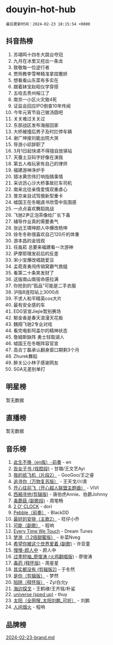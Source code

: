 # douyin-hot-hub

`最后更新时间：2024-02-23 18:15:54 +0800`

## 抖音热榜

1. 苏翊鸣十四冬大跳台夺冠
1. 九月在冰里又挖出一条龙
1. 致敬每一位逆行者
1. 贾玲教李雪琴精准拿捏撒娇
1. 想看看山东菜有多实在
1. 跟着妹宝赵昭仪学穿搭
1. 五哈去贵州榕江了
1. 南京一小区火灾致4死
1. 证监会回应IPO倒查10年传闻
1. 今年元宵节自己做汤圆吧
1. 关关难过关关过
1. 东部战区发布海报回家
1. 大桥被撞后男子及时拦停车辆
1. 谢广坤接刘能出院大哭
1. 导游小祁辞职了
1. 3月1日起快递不得擅自放驿站
1. 天蚕土豆码字好像在演我
1. 第五人格玩家有自己的律师
1. 福建游神净炉手
1. 猎冰黄宗伟打响指搞事情
1. 采访沥心沙大桥事故拦车司机
1. 南来北往亲情爱情双重虐心
1. 普京亲自试驾俄新型重卡
1. 嘘国王在冬眠虞书欣雪中氛围感
1. 一点点喜欢舞蹈挑战
1. 飞驰2尹正泡茶像给厂长下毒
1. 辅导作业真的需要勇气
1. 张远王啸坤颜人中爆改杨坤
1. 徐冬冬称很喜欢自己120斤的体重
1. 游本昌的金钱观
1. 任胤菘 总要来福建看一次游神
1. 萨摩耶理发前后的反差
1. 宋小宝爆改唱跳爱豆
1. 孟菀青勇闯传销窝霸气救姐
1. 看第二十条笑发财了
1. 这版南山南宿命感拉满
1. 你抢到的“孤品”可能是二手衣服
1. 沪指8连阳站上3000点
1. 不求人和平精英cos大片
1. 最有安全感的车
1. EDG官宣Jiejie暂别赛场
1. 郁金香是春天浪漫天花板
1. 魏翔飞驰2专业对戏
1. 看完电影阿盖尔的精神状态
1. 詹姆斯缺阵 勇士轻取湖人
1. 嘘国王在冬眠阵容官宣
1. 高合丁磊承认翻身窗口期剩3个月
1. Zhurek舞蹈
1. 醉关公小林子感谢网友
1. SGA无差别单打

## 明星榜

暂无数据

## 直播榜

暂无数据

## 音乐榜

1. [此生不换（en版）-前奏](https://sf5-hl-cdn-tos.douyinstatic.com/obj/tos-cn-ve-2774/oMDvUGwhKrKYDEqXiMYEwxZqBWIJFA92CiLAO) - en
1. [告女子书 (戏腔段)](https://sf5-hl-cdn-tos.douyinstatic.com/obj/tos-cn-ve-2774/osCCzFxWgstBDi92ZfBB4ht7gQENBmQMAl0eI6) - 甘璐/王文艺Ayi
1. [我的纸飞机（片段2）](https://sf6-cdn-tos.douyinstatic.com/obj/tos-cn-ve-2774/oM2ZrKcg2CD5AeRB2gkeXOFB1IxAGJdZPazYHf) - GooGoo/王之睿
1. [追寻你（万物复苏版）](https://sf6-cdn-tos.douyinstatic.com/obj/tos-cn-ve-2774/oYeAZJsbjIDit9APmBg8u6uDUQnHmoCf3gbo74) - 王天戈/川青
1. [开心往前飞（开心超人联盟主题曲）](https://sf6-cdn-tos.douyinstatic.com/obj/tos-cn-ve-2774/9d8fb7c82cf1421fb93a9fe925275e0a) - VIVI
1. [西厢寻他(剪辑版)](https://sf5-hl-cdn-tos.douyinstatic.com/obj/tos-cn-ve-2774/oUsAVfAQKlRNxEv5qxvIB8o5qmIWUcXbzJKJhw) - 唐伯虎Annie、伯爵Johnny
1. [毒蘑菇 (副歌段)](https://sf3-cdn-tos.douyinstatic.com/obj/tos-cn-ve-2774/ocDEUsfdLjxnlFXtfogBCiQCEqYB7QZgZ8VViM) - 周笔畅
1. [2 O' CLOCK](https://sf6-cdn-tos.douyinstatic.com/obj/tos-cn-ve-2774/oIUBICeqlYQHTigCBOnCMlwBZJkgiBjt1oDfbg) - dori
1. [Pebble（前奏）](https://sf5-hl-cdn-tos.douyinstatic.com/obj/tos-cn-ve-2774/5e6913036e674b34b92df6abd1361f00) - BlackDD
1. [最好的安排（主歌2）](https://sf5-hl-cdn-tos.douyinstatic.com/obj/tos-cn-ve-2774/oMMZX1DuHpMwgoDztBmZswgQnbCeeANZxBHkFY) - 旺仔小乔
1. [可能（副歌）](https://sf6-cdn-tos.douyinstatic.com/obj/tos-cn-ve-2774/cde1731888894259b333569393c2fb51) - 程响
1. [Every Time We Touch](https://sf5-hl-cdn-tos.douyinstatic.com/obj/tos-cn-ve-2774/ogN6lUKQeBBfEVhIOMikG1CcJjugxk1tztZyhP) - Dream Tunes
1. [梦游（1.2倍甜蜜版）](https://sf3-cdn-tos.douyinstatic.com/obj/tos-cn-ve-2774/o4gyAUm8hwufoEABmwVIiQtHsFuGzAEEWtNMzo) - 补菜Nveg
1. [希望你被这个世界爱着 (副歌)](https://sf6-cdn-tos.douyinstatic.com/obj/tos-cn-ve-2774/oUHCmWQfZlE3QQBKBeD8rCFLpJzPgCpImhsxMt) - 许亚童
1. [慢慢-颜人中](https://sf5-hl-cdn-tos.douyinstatic.com/obj/tos-cn-ve-2774/ocjHNfBXdBxQNC8ZGAeoLMFTUgtBg8bkExunDC) - 颜人中
1. [过季短袖_廖俊涛 (火鸡翻唱版)](https://sf5-hl-cdn-tos.douyinstatic.com/obj/tos-cn-ve-2774/ogQVJl0tRBKxQgZji7YClFEBrVDeHpPTWfCZbQ) - 廖俊涛
1. [毒药 (释怀版)](https://sf5-hl-cdn-tos.douyinstatic.com/obj/tos-cn-ve-2774/oYILMEAzspdZBIzy4frJNB8ZHPHWAhiwowd4Ad) - 周星星
1. [其实都没有 (剪辑版2)](https://sf6-cdn-tos.douyinstatic.com/obj/tos-cn-ve-2774/oEBNQenHZtBhxYjGgUDQk0BCHTigQafgFlbQ7k) - 于冬然
1. [是你（剪辑版）](https://sf5-hl-cdn-tos.douyinstatic.com/obj/tos-cn-ve-2774/46019dae783c4c969944217fe1cfafc4) - 梦然
1. [陷阱（释怀版）](https://sf5-hl-cdn-tos.douyinstatic.com/obj/tos-cn-ve-2774/oE8C21LeZrzKLDFfQYgMzx4GAIHageG5IzayY7) - Zy/白允y
1. [海边探戈](https://sf5-hl-cdn-tos.douyinstatic.com/obj/tos-cn-ve-2774/os9gE0VQCGqt6VQkZDyBBYvfSDY0QFe3vVmubn) - 王鹤棣/王齐铭/朴鲨
1. [universe (sped up)](https://sf3-cdn-tos.douyinstatic.com/obj/tos-cn-ve-2774/oIQnurQLDCsdYeegkM4CKuVb23MZBXtX6QB8bv) - thuy
1. [太阳（全网搜_太阳刘鹏_可听）](https://sf5-hl-cdn-tos.douyinstatic.com/obj/tos-cn-ve-2774/ogWbyIQnlBFImVbeDocRdCIYtBHlbJXgfZMvgz) - 刘鹏
1. [人间烟火](https://sf5-hl-cdn-tos.douyinstatic.com/obj/tos-cn-ve-2774/947983139f35446684610238bba8e7a9) - 程响

## 品牌榜

[2024-02-23-brand.md](2024-02-23-brand.md)
